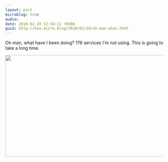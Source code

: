 ```yaml
---
layout: post
microblog: true
audio: 
date: 2018-02-10 12:34:11 +0300
guid: http://kaa.micro.blog/2018/02/10/oh-man-what.html
---
```

Oh man, what have I been doing? 176 services I'm not using. This is going to take a long time.

<img src="http://kaa.micro.blog/uploads/2018/374b929cb7.jpg" width="600" height="324" />
